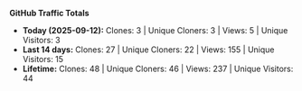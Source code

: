 
**GitHub Traffic Totals**

- **Today (2025-09-12):** Clones: 3 | Unique Cloners: 3 | Views: 5 | Unique Visitors: 3
- **Last 14 days:** Clones: 27 | Unique Cloners: 22 | Views: 155 | Unique Visitors: 15
- **Lifetime:** Clones: 48 | Unique Cloners: 46 | Views: 237 | Unique Visitors: 44
